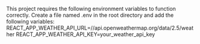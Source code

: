 This project requires the following environment variables to function correctly. Create a file named .env in the root directory and add the following variables:
REACT_APP_WEATHER_API_URL=//api.openweathermap.org/data/2.5/weather
REACT_APP_WEATHER_API_KEY=your_weather_api_key
